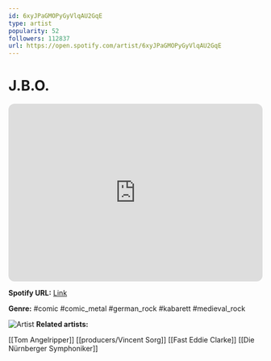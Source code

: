 ```yaml
---
id: 6xyJPaGMOPyGyVlqAU2GqE
type: artist
popularity: 52
followers: 112837
url: https://open.spotify.com/artist/6xyJPaGMOPyGyVlqAU2GqE
---
```

# J.B.O.

<iframe style="border-radius:12px" src="https://open.spotify.com/embed/artist/6xyJPaGMOPyGyVlqAU2GqE" width="100%" height="352" frameBorder="0" allowfullscreen="" allow="autoplay; clipboard-write; encrypted-media; fullscreen; picture-in-picture" loading="lazy"></iframe>

**Spotify URL:** [Link](https://open.spotify.com/artist/6xyJPaGMOPyGyVlqAU2GqE)

**Genre:**  #comic #comic_metal #german_rock #kabarett #medieval_rock

![Artist](https://i.scdn.co/image/ab6761610000e5eb5e36dabb566015fe9e205ec7)
**Related artists:**

[[Tom Angelripper]]
[[producers/Vincent Sorg]]
[[Fast Eddie Clarke]]
[[Die Nürnberger Symphoniker]]
